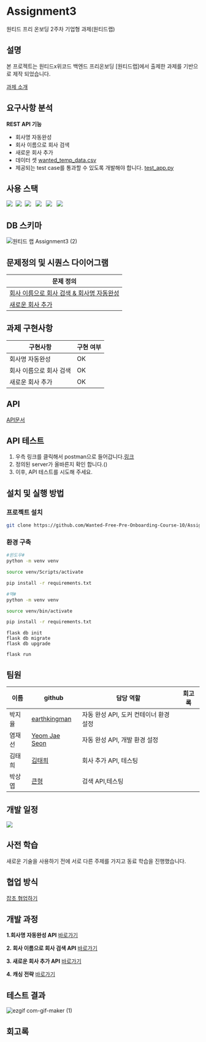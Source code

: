 # Assignment3
원티드 프리 온보딩 2주차 기업형 과제(원티드랩)

## 설명

본 프로젝트는 원티드x위코드 백엔드 프리온보딩  [원티드랩]에서 출제한 과제를 기반으로 제작 되었습니다.

[과제 소개](https://www.notion.so/wecode/0517378f554a489db507524a91d64dc8)

## 요구사항 분석
**REST API 기능**

- 회사명 자동완성
- 회사 이름으로 회사 검색
- 새로운 회사 추가
- 데이터 셋 [wanted_temp_data.csv](https://s3-us-west-2.amazonaws.com/secure.notion-static.com/81f13ae2-fabc-4fad-a754-9b2d684f41a8/wanted_temp_data.csv)
- 제공되는 test case를 통과할 수 있도록 개발해야 합니다. [test_app.py](https://s3-us-west-2.amazonaws.com/secure.notion-static.com/0d2517b3-b80b-4a1b-82c4-9bc6f2a0d5ae/test_app.py)
## 사용 스택
<img src="https://img.shields.io/badge/Python-3776AB?style=flat-square&logo=Python&logoColor=white" />&nbsp; <img src="https://img.shields.io/badge/Docker-2496ED?style=flat-square&logo=Docker&logoColor=white" />&nbsp; <img src="https://img.shields.io/badge/Flask-000000?style=flat-square&logo=Flask&logoColor=white" /> &nbsp; <img src="https://img.shields.io/badge/Redis-DC382D?style=flat-square&logo=Redis&logoColor=white" /> &nbsp; <img src="https://img.shields.io/badge/Postman-FF6C37?style=flat-square&logo=Postman&logoColor=white" />  &nbsp; <img src="https://img.shields.io/badge/AWS%20EC2-232F3E?style=flat-square&logo=Amazon%20AWS&logoColor=white" />

## DB 스키마
![원티드 랩 Assignment3 (2)](https://user-images.githubusercontent.com/67785334/140938418-f31e37d2-cd69-4f58-81ff-cd05ecb8a7cc.png)


## 문제정의 및 시퀀스 다이어그램


| 문제 정의 | 
| ------ | 
| [회사 이름으로 회사 검색 & 회사명 자동완성](https://github.com/Wanted-Free-Pre-Onboarding-Course-10/Assignment3/wiki/%EB%AC%B8%EC%A0%9C-%EC%A0%95%EC%9D%98(%ED%9A%8C%EC%82%AC%EB%AA%85-%EC%9E%90%EB%8F%99%EC%99%84%EC%84%B1,-%ED%9A%8C%EC%82%AC-%EA%B2%80%EC%83%89)) |
| [새로운 회사 추가](https://github.com/Wanted-Free-Pre-Onboarding-Course-10/Assignment3/wiki/%EB%AC%B8%EC%A0%9C%EC%A0%95%EC%9D%98(%EC%83%88%EB%A1%9C%EC%9A%B4-%ED%9A%8C%EC%82%AC-%EC%B6%94%EA%B0%80)) |  


## 과제 구현사항


| 구현사항  | 구현 여부                                          |
| ------ | ----------------------------------------------- |
| 회사명 자동완성 |  OK| 
| 회사 이름으로 회사 검색 | OK | 
| 새로운 회사 추가 | OK | 


## API
[API문서](https://documenter.getpostman.com/view/13568025/UVC5F87D)

## API 테스트
1. 우측 링크를 클릭해서 postman으로 들어갑니다.[링크](https://www.postman.com/martian-satellite-348039/workspace/10-api/overview) 
2. 정의된 server가 올바른지 확인 합니다.()
3. 이후, API 테스트를 시도해 주세요.

## 설치 및 실행 방법

### 프로젝트 설치

```bash
git clone https://github.com/Wanted-Free-Pre-Onboarding-Course-10/Assignment3.git
```

 ### 환경 구축

```bash
#윈도우#
python -m venv venv

source venv/Scripts/activate

pip install -r requirements.txt
```

```bash
#맥#
python -m venv venv

source venv/bin/activate

pip install -r requirements.txt
```

```shell
flask db init
flask db migrate
flask db upgrade
```

```shell
flask run
```


## 팀원

| 이름   | github                                          | 담당 역할                  | 회고록             |
| ------ | ----------------------------------------------- | -------------------------- |------------------|
| 박지율 | [earthkingman](https://github.com/earthkingman) | 자동 완성 API, 도커 컨테이너 환경 설정 |                |
| 염재선 | [Yeom Jae Seon](https://github.com/YeomJaeSeon) | 자동 완성 API, 개발 환경 설정  |                     |
| 김태희 | [김태희](https://github.com/godtaehee)            | 회사 추가 API, 테스팅         |                    |
| 박상엽 | [큰형](  https://github.com/lotus0204)            | 검색 API,테스팅          |                       |

## 개발 일정

![](https://images.velog.io/images/earthkingman/post/82de5bb2-bddc-49f9-a5a5-675b8b172a2b/image.png)

## 사전 학습

새로운 기술을 사용하기 전에 서로 다른 주제를 가지고 동료 학습을 진행했습니다.


## 협업 방식

[잡초 협업하기](https://github.com/Wanted-Free-Pre-Onboarding-Course-10/Assignment2/wiki/%ED%98%91%EC%97%85-%EB%B0%A9%EC%8B%9D)

## 개발 과정

**1.회사명 자동완성 API**
[바로가기](https://github.com/Wanted-Free-Pre-Onboarding-Course-10/Assignment3/wiki/%ED%9A%8C%EC%82%AC%EC%9D%B4%EB%A6%84-%EC%9E%90%EB%8F%99%EC%99%84%EC%84%B1-%EA%B8%B0%EB%8A%A5)


**2. 회사 이름으로 회사 검색 API**
[바로가기](https://github.com/Wanted-Free-Pre-Onboarding-Course-10/Assignment3/wiki/%ED%9A%8C%EC%82%AC-%EC%9D%B4%EB%A6%84%EC%9C%BC%EB%A1%9C-%ED%9A%8C%EC%82%AC-%EA%B2%80%EC%83%89-%EA%B8%B0%EB%8A%A5)


**3. 새로운 회사 추가 API**
[바로가기](https://github.com/Wanted-Free-Pre-Onboarding-Course-10/Assignment3/wiki/%EC%83%88%EB%A1%9C%EC%9A%B4-%ED%9A%8C%EC%82%AC-%EC%B6%94%EA%B0%80-%EA%B8%B0%EB%8A%A5)

**4. 캐싱 전략**
[바로가기](https://github.com/Wanted-Free-Pre-Onboarding-Course-10/Assignment3/wiki/%EC%BA%90%EC%8B%B1%EC%A0%84%EB%9E%B5)

## 테스트 결과

![ezgif com-gif-maker (1)](https://user-images.githubusercontent.com/44861205/140997102-281d4194-ded8-47aa-ad13-abcaea2d1d43.gif)

## 회고록




